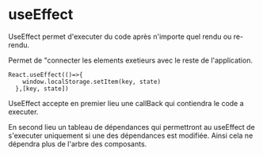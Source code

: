 # useEffect

UseEffect permet d'executer du code après n'importe quel rendu ou
re-rendu.

Permet de "connecter les elements exetieurs avec le reste de l'application.

```JS 
React.useEffect(()=>{
    window.localStorage.setItem(key, state)
  },[key, state])
```

UseEffect accepte en premier lieu une callBack qui contiendra le code a executer.

En second lieu un tableau de dépendances qui permettront au useEffect de s'executer uniquement si une des dépendances est modifiée.
Ainsi cela ne dépendra plus de l'arbre des composants.



